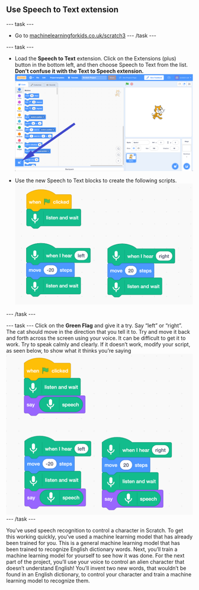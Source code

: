 ## Use Speech to Text extension

--- task ---
+ Go to [machinelearningforkids.co.uk/scratch3](https://machinelearningforkids.co.uk/scratch3/)
--- /task ---

--- task ---
+ Load the **Speech to Text** extension. Click on the Extensions (plus) button in the bottom left, and then choose Speech to Text from the list.
**Don't confuse it with the Text to Speech extension.**
![Arrow pointing to extensions button](images/extensions-annotated.png)

+ Use the new Speech to Text blocks to create the following scripts.
![New scripts to add](images/S-to-T-blocks.png)

--- /task ---

--- task ---
Click on the **Green Flag** and give it a try.
Say “left” or “right”. The cat should move in the direction that you tell it to. Try and move it back and forth across the screen using your voice. It can be difficult to get it to work. Try to speak calmly and clearly. If it doesn’t work, modify your script, as seen below, to show what it thinks you’re saying
![New scripts to see what the computer thinks you are saying](images/S-to-T-blocks-test.png)
--- /task ---

You’ve used speech recognition to control a character in Scratch. To get this working quickly, you’ve used a machine learning model that has already been trained for you. This is a general machine learning model that has been trained to recognize English dictionary words. Next, you’ll train a machine learning model for yourself to see how it was done. For the next part of the project, you’ll use your voice to control an alien character that doesn’t understand English! You’ll invent two new words, that wouldn’t be found in an English dictionary, to control your character and train a machine learning model to recognize them.